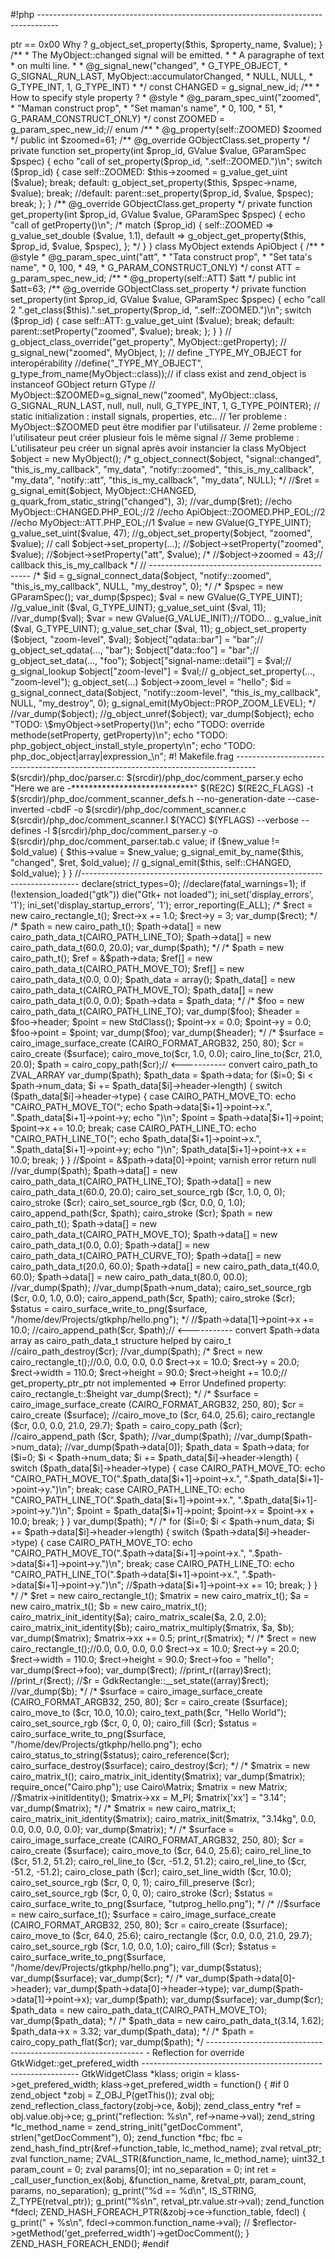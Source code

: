 #!php -----------------------------------------------------------------------------------
<?php

//namespace All;

if (!extension_loaded("gtk")) die("Gtk+ not loaded");

ini_set('display_errors', 1);
ini_set('display_startup_errors', 1);
error_reporting(E_ALL);


// https://gtk.developpez.com/doc/en/gobject/ch07s02.html

function this_is_my_callback(MyObject $object, $param, $user_data):int{
    echo "\e[0;31m this_is_my_callback \e[0m", PHP_EOL;
    //echo "this_is_my_callback (".get_class($object).", ".$param.", ".$user_data.")\n";
    //throw new Exception();//TODO: add g_signal_emit in the trace
    return 8;
}

function my_destroy($object, $param, $user_data) {
}

define("g_signal_new_id", 1);
define("g_param_spec_new_id", 1);

define('G_SIGNAL_RUN_LAST', 1);
define('G_TYPE_NONE', 0);
define('G_TYPE_INT', 0);
define('G_TYPE_UINT', 28);
define('G_TYPE_POINTER', 0);
define('G_TYPE_DOUBLE', 0);


/** hello */

class ApiObject extends \GObject {
    public function setProperty(string $property_name,
                                GValue $value
    ) {
        echo get_class($this)."::setProperty($property_name)\n";
        echo "\t \e[1;32m use zend_call_method instead of zend_call_function \e[0m \n";
        echo "\t".self::ZOOMED."\n";
        // intern->ptr == 0x00 Why ?

        g_object_set_property($this, $property_name, $value);
    }

    /**
     * The MyObject::changed signal will be emitted.
     *
     * A paragraphe of text
     * on multi line.
     *
     * @g_signal_new("changed",
     *               G_TYPE_OBJECT,
     *               G_SIGNAL_RUN_LAST, MyObject::accumulatorChanged,
     *               NULL, NULL,
     *               G_TYPE_INT, 1, G_TYPE_INT)
     *
     */
     const CHANGED = g_signal_new_id;

    /**
     * How to specify style property ?
     * @style
     * @g_param_spec_uint("zoomed",
     *                    "Maman construct prop",
     *                    "Set maman's name",
     *                    0, 100,
     *                    51,
     *                    G_PARAM_CONSTRUCT_ONLY)
     */
    const ZOOMED = g_param_spec_new_id;// enum

    /**
     * @g_property(self::ZOOMED) $zoomed
     */
    public int $zoomed=61;

    /** @g_override GObjectClass.set_property */
    private function set_property(int        $prop_id,
                                  GValue     $value,
                                  GParamSpec $pspec)
    {
        echo "call of set_property($prop_id, ".self::ZOOMED.")\n";
        switch ($prop_id) {
            case self::ZOOMED: $this->zoomed = g_value_get_uint ($value);          break;
            default:           g_object_set_property($this, $pspec->name, $value); break;
            //default: parent::set_property($prop_id, $value, $pspec); break;
        };
    }

    /** @g_override GObjectClass.get_property */
    private function get_property(int        $prop_id,
                                 GValue     $value,
                                 GParamSpec $pspec)
    {
        echo "call of getProperty()\n";
        /*
        match ($prop_id) {
            self::ZOOMED => g_value_set_double ($value, 1.1),
            default      => g_object_get_property($this, $prop_id, $value, $pspec),
        };
        */
    }
}

class MyObject extends ApiObject {

    /**
     * @style
     * @g_param_spec_uint("att",
     *                    "Tata construct prop",
     *                    "Set tata's name",
     *                    0, 100,
     *                    49,
     *                    G_PARAM_CONSTRUCT_ONLY)
     */
    const ATT = g_param_spec_new_id;

    /**
     * @g_property(self::ATT) $att
     */
    public int $att=63;

    /** @g_override GObjectClass.set_property */
    private function set_property(int        $prop_id,
                                 GValue     $value,
                                 GParamSpec $pspec)
    {
        echo "call 2 ".get_class($this).".set_property($prop_id, ".self::ZOOMED.")\n";
        switch ($prop_id) {
            case self::ATT: g_value_get_uint ($value);          break;
            default:        parent::setProperty("zoomed", $value);       break;
        };
    }

}


// g_object_class_override("get_property", MyObject::getProperty);
// g_signal_new("zoomed", MyObject, );
// define _TYPE_MY_OBJECT for interopérability
//define("_TYPE_MY_OBJECT", g_type_from_name(MyObject::class));// if class exist and zend_object is instanceof GObject return GType

// MyObject::$ZOOMED=g_signal_new("zoomed", MyObject::class, G_SIGNAL_RUN_LAST, null, null, null, G_TYPE_INT, 1, G_TYPE_POINTER);
//   static initialization : install signals, properties, etc..
//     1er probleme : MyObject::$ZOOMED peut être modifier par l'utilisateur.
//     2eme probleme : l'utilisateur peut créer plusieur fois le même signal
//     3eme probleme : L'utilisateur peu créer un signal après avoir instancier la class MyObject


$object = new MyObject();

/*
g_object_connect($object,
                  "signal::changed", "this_is_my_callback", "my_data",
                  "notify::zoomed", "this_is_my_callback", "my_data",
                  "notify::att", "this_is_my_callback", "my_data",
                  NULL);
*/

//$ret = g_signal_emit($object, MyObject::CHANGED, g_quark_from_static_string("changed"), 3);
//var_dump($ret);
//echo MyObject::CHANGED.PHP_EOL;//2
//echo ApiObject::ZOOMED.PHP_EOL;//2
//echo MyObject::ATT.PHP_EOL;//1

$value = new GValue(G_TYPE_UINT);
g_value_set_uint($value, 47);
//g_object_set_property($object, "zoomed", $value); // call $object->set_property(...);
//$object->setProperty("zoomed", $value);
//$object->setProperty("att", $value);

/*
//$object->zoomed = 43;// callback this_is_my_callback
*/


// ------------------------------------------------
/*
$id = g_signal_connect_data($object, "notify::zoomed", "this_is_my_callback", NULL, "my_destroy", 0);
*/








/*
$pspec = new GParamSpec();
var_dump($pspec);

$val = new GValue(G_TYPE_UINT);
//g_value_init ($val, G_TYPE_UINT);
g_value_set_uint ($val, 11);
//var_dump($val);

$var = new GValue(G_VALUE_INIT);//TODO...
g_value_init ($val, G_TYPE_UINT);
g_value_set_char ($val, 11);
g_object_set_property ($object, "zoom-level", $val);


$object["qdata::bar"] = "bar";// g_object_set_qdata(..., "bar");
$object["data::foo"] = "bar";// g_object_set_data(..., "foo");
$object["signal-name::detail"] = $val;// g_signal_lookup
$object["zoom-level"] = $val;// g_object_set_property(..., "zoom-level"); g_object_set(...)
$object->zoom_level = "hello";

$id = g_signal_connect_data($object, "notify::zoom-level", "this_is_my_callback", NULL, "my_destroy", 0);
g_signal_emit(MyObject::PROP_ZOOM_LEVEL);
*/

//var_dump($object);

//g_object_unref($object);

var_dump($object);

echo "TODO: \$myObject->setProperty()\n";
echo "TODO: override methode(setProperty, getProperty)\n";
echo "TODO: php_gobject_object_install_style_property\n";
echo "TODO: php_doc_object|array|expression_\n";


#! Makefile.frag -----------------------------------------------------------------------------------

$(srcdir)/php_doc/parser.c: $(srcdir)/php_doc/comment_parser.y
        echo "Here we are -****************************"
        $(RE2C) $(RE2C_FLAGS) -t $(srcdir)/php_doc/comment_scanner_defs.h --no-generation-date --case-inverted -cbdF -o $(srcdir)/php_doc/comment_scanner.c $(srcdir)/php_doc/comment_scanner.l
        $(YACC) $(YFLAGS) --verbose --defines -l $(srcdir)/php_doc/comment_parser.y -o $(srcdir)/php_doc/comment_parser.tab.c





<?php
#!



// -------------------------------------------------------------------
// Equivalent
// -------------------------------------------------------------------
/**
 * @signal("changed")
 * @first
 * @last
 g_signal_set_va_marshaller (widget_signals[WINDOW_STATE_EVENT], G_TYPE_FROM_CLASS (klass),
                              _gtk_marshal_BOOLEAN__BOXEDv);

 * @param MyObject $object the object which received the signal.
 * @param float $value the new value which triggered
 *   this signal.
 * @return bool %TRUE to stop other handlers from being invoked for the event.
 *   %FALSE to propagate the event further.
 */
 static function changed(MyObject $object, float $old_value):bool {
     return false;
 }

 static function accumulatorChanged(GSignalInvocationHint *ihint,
                                    GValue                *return_accu,
                                    const GValue          *handler_return,
                                    gpointer               data):bool {

    return TRUE;
 }

/**
 * A function than emit signal who is listeneable.
 *
 * @throw Error::Exception
 */
public function setChange(MyObject $object, float $new_value) {
    $old_value = $this->value;
    if ($new_value != $old_value) {
        $this->value = $new_value;
        g_signal_emit_by_name($this, "changed", $ret, $old_value);

        // g_signal_emit($this, self::CHANGED, $old_value);
    }

}
//-----------------------------------------------------------------------------



declare(strict_types=0);
//declare(fatal_warnings=1);


if (!extension_loaded("gtk")) die("Gtk+ not loaded");

ini_set('display_errors', '1');
ini_set('display_startup_errors', '1');
error_reporting(E_ALL);


/*
$rect = new cairo_rectangle_t();
$rect->x += 1.0;
$rect->y = 3;
var_dump($rect);
*/

/*
$path = new cairo_path_t();
$path->data[] = new cairo_path_data_t(CAIRO_PATH_LINE_TO);
$path->data[] = new cairo_path_data_t(60.0, 20.0);
var_dump($path);
*/

/*
$path = new cairo_path_t();
$ref = &$path->data;
$ref[] = new cairo_path_data_t(CAIRO_PATH_MOVE_TO);
$ref[] = new cairo_path_data_t(0.0, 0.0);

$path_data = array();
$path_data[] = new cairo_path_data_t(CAIRO_PATH_MOVE_TO);
$path_data[] = new cairo_path_data_t(0.0, 0.0);
$path->data = $path_data;
*/

/*
$foo = new cairo_path_data_t(CAIRO_PATH_LINE_TO);
var_dump($foo);
$header = $foo->header;
$point = new StdClass();
$point->x = 0.0;
$point->y = 0.0;
$foo->point = $point;
var_dump($foo);
var_dump($header);
*/

/*

$surface = cairo_image_surface_create (CAIRO_FORMAT_ARGB32, 250, 80);
$cr = cairo_create ($surface);
cairo_move_to($cr, 1.0, 0.0);
cairo_line_to($cr, 21.0, 20.0);


$path = cairo_copy_path($cr);// <----------- convert cairo_path_to ZVAL_ARRAY


var_dump($path);

$path_data = $path->data;
for ($i=0; $i < $path->num_data; $i += $path_data[$i]->header->length) {
    switch ($path_data[$i]->header->type) {
        case CAIRO_PATH_MOVE_TO:
            echo "CAIRO_PATH_MOVE_TO(";
            echo $path->data[$i+1]->point->x.", ".$path_data[$i+1]->point->y;
            echo ")\n";
            $point = $path->data[$i+1]->point;
            $point->x += 10.0;
            break;
        case CAIRO_PATH_LINE_TO:
            echo "CAIRO_PATH_LINE_TO(";
            echo $path_data[$i+1]->point->x.", ".$path_data[$i+1]->point->y;
            echo ")\n";
            $path_data[$i+1]->point->x += 10.0;
            break;
    }
}

//$point = &$path->data[0]->point; varnish error return null
//var_dump($path);



$path->data[] = new cairo_path_data_t(CAIRO_PATH_LINE_TO);
$path->data[] = new cairo_path_data_t(60.0, 20.0);


cairo_set_source_rgb ($cr, 1.0, 0, 0);
cairo_stroke ($cr);

cairo_set_source_rgb ($cr, 0.0, 0, 1.0);
cairo_append_path($cr, $path);
cairo_stroke ($cr);

$path = new cairo_path_t();
$path->data[] = new cairo_path_data_t(CAIRO_PATH_MOVE_TO);
$path->data[] = new cairo_path_data_t(0.0, 0.0);
$path->data[] = new cairo_path_data_t(CAIRO_PATH_CURVE_TO);
$path->data[] = new cairo_path_data_t(20.0, 60.0);
$path->data[] = new cairo_path_data_t(40.0, 60.0);
$path->data[] = new cairo_path_data_t(80.0, 00.0);

//var_dump($path);
//var_dump($path->num_data);

cairo_set_source_rgb ($cr, 0.0, 1.0, 0.0);
cairo_append_path($cr, $path);

cairo_stroke ($cr);

$status = cairo_surface_write_to_png($surface, "/home/dev/Projects/gtkphp/hello.png");
*/


//$path->data[1]->point->x += 10.0;

//cairo_append_path($cr, $path);// <----------- convert $path->data array as cairo_path_data_t structure helped by cairo_t

//cairo_path_destroy($cr);

//var_dump($path);

/*
$rect = new cairo_rectangle_t();//0.0, 0.0, 0.0, 0.0
$rect->x = 10.0;
$rect->y = 20.0;
$rect->width = 110.0;
$rect->height = 90.0;
$rect->height += 10.0;// get_property_ptr_ptr not implemented => Error Undefined property: cairo_rectangle_t::$height
var_dump($rect);
*/

/*
$surface = cairo_image_surface_create (CAIRO_FORMAT_ARGB32, 250, 80);
$cr = cairo_create ($surface);

//cairo_move_to ($cr, 64.0, 25.6);
cairo_rectangle ($cr, 0.0, 0.0, 21.0, 29.7);

$path = cairo_copy_path ($cr);

//cairo_append_path ($cr, $path);


//var_dump($path);
//var_dump($path->num_data);
//var_dump($path->data[0]);

$path_data = $path->data;
for ($i=0; $i < $path->num_data; $i += $path_data[$i]->header->length) {
    switch ($path_data[$i]->header->type) {
    case CAIRO_PATH_MOVE_TO:
        echo "CAIRO_PATH_MOVE_TO(".$path_data[$i+1]->point->x.", ".$path_data[$i+1]->point->y.")\n";
        break;
    case CAIRO_PATH_LINE_TO:
        echo "CAIRO_PATH_LINE_TO(".$path_data[$i+1]->point->x.", ".$path_data[$i+1]->point->y.")\n";
        $point = $path_data[$i+1]->point;
        $point->x = $point->x + 10.0;
        break;
    }
}
var_dump($path);
*/

/*
for ($i=0; $i < $path->num_data; $i += $path->data[$i]->header->length) {
    switch ($path->data[$i]->header->type) {
    case CAIRO_PATH_MOVE_TO:
        echo "CAIRO_PATH_MOVE_TO(".$path->data[$i+1]->point->x.", ".$path->data[$i+1]->point->y.")\n";
        break;
    case CAIRO_PATH_LINE_TO:
        echo "CAIRO_PATH_LINE_TO(".$path->data[$i+1]->point->x.", ".$path->data[$i+1]->point->y.")\n";
        //$path->data[$i+1]->point->x += 10;
        break;
    }
}
*/





/*
$ret = new cairo_rectangle_t();

$matrix = new cairo_matrix_t();
$a = new cairo_matrix_t();
$b = new cairo_matrix_t();

cairo_matrix_init_identity($a);
cairo_matrix_scale($a, 2.0, 2.0);
cairo_matrix_init_identity($b);
cairo_matrix_multiply($matrix, $a, $b);

var_dump($matrix);
$matrix->xx += 0.5;
print_r($matrix);
*/


/*
$rect = new cairo_rectangle_t();//0.0, 0.0, 0.0, 0.0
$rect->x = 10.0;
$rect->y = 20.0;
$rect->width = 110.0;
$rect->height = 90.0;
$rect->foo = "hello";
var_dump($rect->foo);
var_dump($rect);
//print_r((array)$rect);
//print_r($rect);

//$r = GdkRectangle::__set_state((array)$rect);
//var_dump($b);
*/


/*
$surface = cairo_image_surface_create (CAIRO_FORMAT_ARGB32, 250, 80);
$cr = cairo_create ($surface);

cairo_move_to ($cr, 10.0, 10.0);

cairo_text_path($cr, "Hello World");

cairo_set_source_rgb ($cr, 0, 0, 0);
cairo_fill ($cr);

$status = cairo_surface_write_to_png($surface, "/home/dev/Projects/gtkphp/hello.png");

echo cairo_status_to_string($status);

cairo_reference($cr);

cairo_surface_destroy($surface);
cairo_destroy($cr);

*/



/*
$matrix = new cairo_matrix_t();

cairo_matrix_init_identity($matrix);

var_dump($matrix);

require_once("Cairo.php");
use Cairo\Matrix;

$matrix = new Matrix;
//$matrix->initIdentity();
$matrix->xx = M_PI;
$matrix['xx'] = "3.14";

var_dump($matrix);
*/




/*
$matrix = new cairo_matrix_t;
cairo_matrix_init_identity($matrix);
cairo_matrix_init($matrix, "3.14kg", 0.0, 0.0, 0.0, 0.0, 0.0);

var_dump($matrix);
*/



/*

$surface = cairo_image_surface_create (CAIRO_FORMAT_ARGB32, 250, 80);
$cr = cairo_create ($surface);

cairo_move_to ($cr, 64.0, 25.6);
cairo_rel_line_to ($cr, 51.2, 51.2);
cairo_rel_line_to ($cr, -51.2, 51.2);
cairo_rel_line_to ($cr, -51.2, -51.2);
cairo_close_path ($cr);

cairo_set_line_width ($cr, 10.0);
cairo_set_source_rgb ($cr, 0, 0, 1);
cairo_fill_preserve ($cr);
cairo_set_source_rgb ($cr, 0, 0, 0);
cairo_stroke ($cr);


$status = cairo_surface_write_to_png($surface, "tutprog_hello.png");


*/

/*
//$surface = new cairo_surface_t();
$surface = cairo_image_surface_create (CAIRO_FORMAT_ARGB32, 250, 80);
$cr = cairo_create ($surface);

cairo_move_to ($cr, 64.0, 25.6);
cairo_rectangle ($cr, 0.0, 0.0, 21.0, 29.7);

cairo_set_source_rgb ($cr, 1.0, 0.0, 1.0);
cairo_fill ($cr);

$status = cairo_surface_write_to_png($surface, "/home/dev/Projects/gtkphp/hello.png");

var_dump($status);
var_dump($surface);
var_dump($cr);
*/



/*
var_dump($path->data[0]->header);
var_dump($path->data[0]->header->type);
var_dump($path->data[1]->point->x);
var_dump($path);

var_dump($surface);
var_dump($cr);

$path_data = new cairo_path_data_t(CAIRO_PATH_MOVE_TO);
var_dump($path_data);
*/

/*
$path_data = new cairo_path_data_t(3.14, 1.62);
$path_data->x = 3.32;
var_dump($path_data);
*/

/*
$path = cairo_copy_path_flat($cr);
var_dump($path);
*/




--------------------------------------------------------------
- Reflection for override GtkWidget::get_prefered_width
--------------------------------------------------------------

GtkWidgetClass *klass;
origin = klass->get_prefered_width;
klass->get_prefered_width = function() {

#if 0
    zend_object *zobj = Z_OBJ_P(getThis());
    zval obj;
    zend_reflection_class_factory(zobj->ce, &obj);
    zend_class_entry *ref = obj.value.obj->ce;
    g_print("reflection: %s\n", ref->name->val);


    zend_string *lc_method_name = zend_string_init("getDocComment", strlen("getDocComment"), 0);
    zend_function *fbc;
    fbc = zend_hash_find_ptr(&ref->function_table, lc_method_name);

    zval retval_ptr;
    zval function_name; ZVAL_STR(&function_name, lc_method_name);
    uint32_t param_count = 0;
    zval params[0];
    int no_separation = 0;
    int ret = _call_user_function_ex(&obj, &function_name, &retval_ptr, param_count, params, no_separation);
    g_print("%d == %d\n", IS_STRING, Z_TYPE(retval_ptr));
    g_print("%s\n", retval_ptr.value.str->val);


    zend_function *fdecl;
    ZEND_HASH_FOREACH_PTR(&zobj->ce->function_table, fdecl) {
        g_print("  + %s\n", fdecl->common.function_name->val);
        // $reflector->getMethod('get_preferred_width')->getDocComment();
    } ZEND_HASH_FOREACH_END();
#endif

